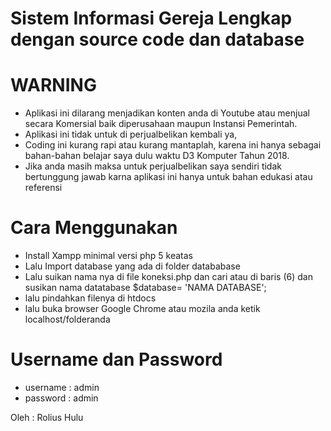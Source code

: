 # Sistem Informasi Gereja Lengkap dengan source code dan database


# WARNING

- Aplikasi ini dilarang menjadikan konten anda di Youtube atau menjual secara  Komersial baik diperusahaan maupun Instansi Pemerintah.
- Aplikasi ini tidak untuk di perjualbelikan kembali ya,
- Coding ini kurang rapi atau kurang mantaplah, karena ini hanya sebagai bahan-bahan belajar saya dulu waktu D3 Komputer Tahun 2018.  
- Jika anda masih maksa untuk perjualbelikan  saya sendiri tidak bertunggung jawab karna aplikasi ini hanya untuk bahan edukasi atau referensi  


# Cara Menggunakan

- Install Xampp minimal versi php 5 keatas
- Lalu Import database yang ada di folder datababase
- Lalu suikan nama nya di file koneksi.php dan cari 
  atau di baris (6) dan susikan nama datatabase	$database= 'NAMA DATABASE';
- lalu pindahkan filenya di htdocs
- lalu buka browser Google Chrome atau mozila anda ketik localhost/folderanda

# Username dan Password

- username : admin
- password : admin
 
Oleh : Rolius Hulu

